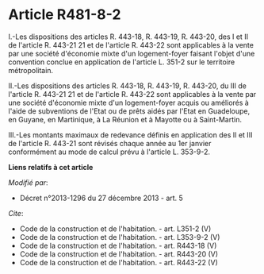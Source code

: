 # Article R481-8-2

I.-Les dispositions des articles R. 443-18, R. 443-19, R. 443-20, des I et II de l'article R. 443-21 21 et de l'article R.
443-22 sont applicables à la vente par une société d'économie mixte d'un logement-foyer faisant l'objet d'une convention
conclue en application de l'article L. 351-2 sur le territoire métropolitain. 

II.-Les dispositions des articles R. 443-18, R. 443-19, R. 443-20, du III de l'article R. 443-21 21 et de l'article R. 443-22
sont applicables à la vente par une société d'économie mixte d'un logement-foyer acquis ou améliorés à l'aide de subventions
de l'Etat ou de prêts aidés par l'Etat en Guadeloupe, en Guyane, en Martinique, à La Réunion et à Mayotte ou à Saint-Martin. 

III.-Les montants maximaux de redevance définis en application des II et III de l'article R. 443-21 sont révisés chaque année
au 1er janvier conformément au mode de calcul prévu à l'article L. 353-9-2.

**Liens relatifs à cet article**

_Modifié par_:

  - Décret n°2013-1296 du 27 décembre 2013 - art. 5

_Cite_:

  - Code de la construction et de l'habitation. - art. L351-2 (V)
  - Code de la construction et de l'habitation. - art. L353-9-2 (V)
  - Code de la construction et de l'habitation. - art. R443-18 (V)
  - Code de la construction et de l'habitation. - art. R443-20 (V)
  - Code de la construction et de l'habitation. - art. R443-22 (V)
